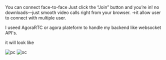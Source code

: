 You can connect face-to-face Just click the “Join” button and you’re in! no downloads—just
smooth video calls right from your browser.
->it allow user to connect with multiple user.

I useed AgoraRTC or agora plateform to handle my backend like websocket API's.

it will look like 

![pc](https://github.com/user-attachments/assets/4905e811-659e-4c62-a52a-8a3f0314e363)
![oc](https://github.com/user-attachments/assets/cceb821a-ae8f-4868-ab6d-94435526c44b)
